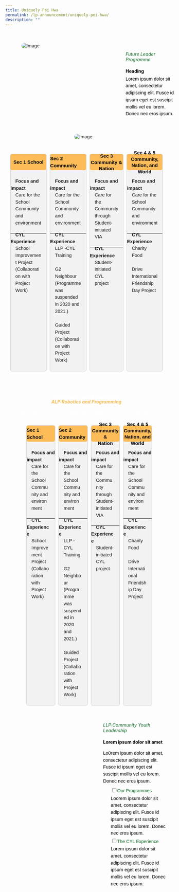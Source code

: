 ```yaml
---
title: Uniquely Pei Hwa
permalink: /lp-announcement/uniquely-pei-hwa/
description: ""
---
```

<div style="margin-top:20px; width:100%; padding: 30px; display: flex; align-items: center;" class="box">&nbsp;
<div style="position: relative; width: 300px; height: 300px; margin-right:40px;" class="container">&nbsp;
<img class="image" alt="Image" style="max-width: 115px; margin-left: 180px;border-radius: 10px;position: absolute; bottom: 0; left: 0;" src="https://i.scdn.co/image/ab67616d00001e02af08a1c1088b457401e7d4fc">&nbsp;
<img class="image" alt="Image" style="max-width: 250px; margin-right: 40px;border-radius: 10px" src="https://i.scdn.co/image/ab67616d00001e02af08a1c1088b457401e7d4fc">&nbsp;
</div>

<div style="flex: 1;" class="content">&nbsp;
<h6 style="margin-top:-90px;color:#0B6623;">Future Leader Programme</h6>&nbsp;
<h4 style="margin-top:-30px;font-weight: bold;color:#000000">Heading</h4>&nbsp;
<p style="margin: -30px 0;font-size:14.5px; line-height:1.5;font-family:sans-serif;color:black;">Lorem ipsum dolor sit amet, consectetur adipiscing elit. Fusce id ipsum eget est suscipit mollis vel eu lorem. Donec nec eros ipsum.</p>
</div>

</div>

<div style="display:flex;padding:30px;margin:-20px;">
	
<div style="flex: 1;border: 1px solid #ccc; padding: 0px; display: flex; flex-direction: column;width:23%;gap: 15px;margin:5px; background-color:#F2F2F2;border-radius: 5px;" class="box"> 
	<div style="width: 100%; height: 50px; background-color: #FDBC58;border-radius: 5px;display: flex; justify-content: center; align-items: center;margin-bottom:-5px;" class="title-box">
		<p><strong style="color: black;text-align: center;font-size:15px; line-height:1.5;font-family:sans-serif;">Sec 1 School</strong></p>
		</div>
	<div style="flex: 1;" class="content"> 
		<p><strong style="font-size:14.5px; line-height:1.5;margin:0 15px;font-family:sans-serif;">Focus and impact</strong></p> 
		<p style="font-size:14.5px; line-height:1.5;margin: -15px 15px 0px; font-family:sans-serif;">Care for the School Community and environment</p>
			<div style="width: 100%;height: 1px;background-color: black;margin-top:20px;margin-bottom:-20px;" class="white-line"></div>
		<p><strong style="font-size:14.5px; line-height:1.5;margin:0 15px;font-family:sans-serif;">CYL Experience</strong></p> 
		<p style="font-size:14.5px; line-height:1.5;margin: -15px 15px 0px; font-family:sans-serif;">School Improvement Project (Collaboration with Project Work)</p>
		</div>
</div>

<div style="flex: 1;border: 1px solid #ccc; padding: 0px; display: flex; flex-direction: column;width:23%;gap: 15px;margin:5px; background-color:#F2F2F2;border-radius: 5px;" class="box"> 
	<div style="width: 100%; height: 50px; background-color: #FDBC58;border-radius: 5px;display: flex; justify-content: center; align-items: center;margin-bottom:-5px;" class="title-box">
		<p><strong style="color: black;text-align: center;font-size:15px; line-height:1.5;font-family:sans-serif;">Sec 2 Community</strong></p>
	</div>
		<div style="flex: 1;" class="content"> 
		<p><strong style="font-size:14.5px; line-height:1.5;margin:0 15px;font-family:sans-serif;">Focus and impact</strong></p> 
		<p style="font-size:14.5px; line-height:1.5;margin: -15px 15px 0px; font-family:sans-serif;">Care for the School Community and environment</p>
			<div style="width: 100%;height: 1px;background-color: black;margin-top:20px;margin-bottom:-20px;" class="white-line"></div>
		<p><strong style="font-size:14.5px; line-height:1.5;margin:0 15px;font-family:sans-serif;">CYL Experience</strong></p> 
		<p style="font-size:14.5px; line-height:1.5;margin: -15px 15px 0px; font-family:sans-serif;">LLP -CYL Training <br><br>
		G2 Neighbour (Programme was suspended in 2020 and 2021.)<br><br>
		Guided Project (Collaboration with Project Work)<br><br></p>
		</div>
	
</div>
	
<div style="flex: 1;border: 1px solid #ccc; padding: 0px; display: flex; flex-direction: column;width:23%;gap: 15px;margin:5px; background-color:#F2F2F2;border-radius: 5px;" class="box"> 
	<div style="width: 100%; height: 50px; background-color: #FDBC58;border-radius: 5px;display: flex; justify-content: center; align-items: center;margin-bottom:-5px;" class="title-box">
		<p><strong style="color: black;text-align: center;font-size:15px; line-height:1.3em;font-family:sans-serif;display: block;">Sec 3 Community &amp; <br>Nation</strong></p>
		</div>
	<div style="flex: 1;" class="content"> 
		<p><strong style="font-size:14.5px; line-height:1.5;margin:0 15px;font-family:sans-serif;">Focus and impact</strong></p> 
		<p style="font-size:14.5px; line-height:1.5;margin: -15px 15px 0px; font-family:sans-serif;">Care for the Community through Student-initiated VIA</p>
			<div style="width: 100%;height: 1px;background-color: black;margin-top:20px;margin-bottom:-20px;" class="white-line"></div>
		<p><strong style="font-size:14.5px; line-height:1.5;margin:0 15px;font-family:sans-serif;">CYL Experience</strong></p> 
		<p style="font-size:14.5px; line-height:1.5;margin: -15px 15px 0px; font-family:sans-serif;">Student-initiated CYL project</p>
		</div>
	
</div>
	
<div style="flex: 1;border: 1px solid #ccc; padding: 0px; display: flex; flex-direction: column;width:23%;gap: 15px;margin:5px; background-color:#F2F2F2;border-radius: 5px;" class="box"> 
	<div style="width: 100%; height: 50px; background-color: #FDBC58;border-radius: 5px;display: flex; justify-content: center; align-items: center;margin-bottom:-5px;" class="title-box">
		<p><strong style="color: black;text-align: center;font-size:15px; line-height:1.3em;font-family:sans-serif;display: block;">Sec 4 &amp; 5 Community, <br>Nation, and World</strong></p>
		</div>
	<div style="flex: 1;" class="content"> 
		<p><strong style="font-size:14.5px; line-height:1.5;margin:0 15px;font-family:sans-serif;">Focus and impact</strong></p> 
		<p style="font-size:14.5px; line-height:1.5;margin: -15px 15px 0px; font-family:sans-serif;">Care for the School Community and environment</p>
			<div style="width: 100%;height: 1px;background-color: black;margin-top:20px;margin-bottom:-20px;" class="white-line"></div>
		<p><strong style="font-size:14.5px; line-height:1.5;margin:0 15px;font-family:sans-serif;">CYL Experience</strong></p> 
		<p style="font-size:14.5px; line-height:1.5;margin: -15px 15px 0px; font-family:sans-serif;">Charity Food <br><br>
		Drive International Friendship Day Project</p>
		</div>
	
</div>
</div>

<div style="margin-top:20px;padding:30px;background-image: url('https://raw.githubusercontent.com/isomerpages/moe-peihwasec/staging/images/samplebg1.png');background-size: 550%;background-repeat: no-repeat;" class="container">&nbsp;


<h6 style="font-weight: bold;color:white;text-align:center;margin: -10px 0;">ALP:Robotics and  Programming</h6>&nbsp;

<h5 style="font-weight: bold;color:#F8BF58;text-align:center;margin: -10px 0;">ALP:Robotics and  Programming</h5>&nbsp;

<p style="margin: -10px 0;font-size:14.5px; line-height:1.5;font-family:sans-serif;color:white;text-align:center;">Lorem ipsum dolor sit amet, consectetur adipiscing elit. Fusce id ipsum eget est suscipit mollis vel eu lorem. Donec nec eros ipsum.</p>
	
<div style="display:flex;padding:30px;">
	
<div style="flex: 1;border: 1px solid #ccc; padding: 0px; display: flex; flex-direction: column;width:23%;gap: 15px;margin:5px; background-color:#F2F2F2;border-radius: 5px;" class="box"> 
	<div style="width: 100%; height: 50px; background-color: #FDBC58;border-radius: 5px;display: flex; justify-content: center; align-items: center;margin-bottom:-5px;" class="title-box">
		<p><strong style="color: black;text-align: center;font-size:15px; line-height:1.5;font-family:sans-serif;">Sec 1 School</strong></p>
		</div>
	<div style="flex: 1;" class="content"> 
		<p><strong style="font-size:14.5px; line-height:1.5;margin:0 15px;font-family:sans-serif;">Focus and impact</strong></p> 
		<p style="font-size:14.5px; line-height:1.5;margin: -15px 15px 0px; font-family:sans-serif;">Care for the School Community and environment</p>
			<div style="width: 100%;height: 1px;background-color: black;margin-top:20px;margin-bottom:-20px;" class="white-line"></div>
		<p><strong style="font-size:14.5px; line-height:1.5;margin:0 15px;font-family:sans-serif;">CYL Experience</strong></p> 
		<p style="font-size:14.5px; line-height:1.5;margin: -15px 15px 0px; font-family:sans-serif;">School Improvement Project (Collaboration with Project Work)</p>
		</div>
	
</div>

<div style="flex: 1;border: 1px solid #ccc; padding: 0px; display: flex; flex-direction: column;width:23%;gap: 15px;margin:5px; background-color:#F2F2F2;border-radius: 5px;" class="box"> 
	<div style="width: 100%; height: 50px; background-color: #FDBC58;border-radius: 5px;display: flex; justify-content: center; align-items: center;margin-bottom:-5px;" class="title-box">
		<p><strong style="color: black;text-align: center;font-size:15px; line-height:1.5;font-family:sans-serif;">Sec 2 Community</strong></p>
		</div>
	<div style="flex: 1;" class="content"> 
		<p><strong style="font-size:14.5px; line-height:1.5;margin:0 15px;font-family:sans-serif;">Focus and impact</strong></p> 
		<p style="font-size:14.5px; line-height:1.5;margin: -15px 15px 0px; font-family:sans-serif;">Care for the School Community and environment</p>
			<div style="width: 100%;height: 1px;background-color: black;margin-top:20px;margin-bottom:-20px;" class="white-line"></div>
		<p><strong style="font-size:14.5px; line-height:1.5;margin:0 15px;font-family:sans-serif;">CYL Experience</strong></p> 
		<p style="font-size:14.5px; line-height:1.5;margin: -15px 15px 0px; font-family:sans-serif;">LLP -CYL Training <br><br>
		G2 Neighbour (Programme was suspended in 2020 and 2021.)<br><br>
		Guided Project (Collaboration with Project Work)<br><br></p>
		</div>
	
</div>
	
<div style="flex: 1;border: 1px solid #ccc; padding: 0px; display: flex; flex-direction: column;width:23%;gap: 15px;margin:5px; background-color:#F2F2F2;border-radius: 5px;" class="box"> 
	<div style="width: 100%; height: 50px; background-color: #FDBC58;border-radius: 5px;display: flex; justify-content: center; align-items: center;margin-bottom:-5px;" class="title-box">
		<p><strong style="color: black;text-align: center;font-size:15px; line-height:1.3em;font-family:sans-serif;display: block;">Sec 3 Community &amp; <br>Nation</strong></p>
		</div>
	<div style="flex: 1;" class="content"> 
		<p><strong style="font-size:14.5px; line-height:1.5;margin:0 15px;font-family:sans-serif;">Focus and impact</strong></p> 
		<p style="font-size:14.5px; line-height:1.5;margin: -15px 15px 0px; font-family:sans-serif;">Care for the Community through Student-initiated VIA</p>
			<div style="width: 100%;height: 1px;background-color: black;margin-top:20px;margin-bottom:-20px;" class="white-line"></div>
		<p><strong style="font-size:14.5px; line-height:1.5;margin:0 15px;font-family:sans-serif;">CYL Experience</strong></p> 
		<p style="font-size:14.5px; line-height:1.5;margin: -15px 15px 0px; font-family:sans-serif;">Student-initiated CYL project</p>
		</div>
	
</div>
	
<div style="flex: 1;border: 1px solid #ccc; padding: 0px; display: flex; flex-direction: column;width:23%;gap: 15px;margin:5px; background-color:#F2F2F2;border-radius: 5px;" class="box"> 
	<div style="width: 100%; height: 50px; background-color: #FDBC58;border-radius: 5px;display: flex; justify-content: center; align-items: center;margin-bottom:-5px;" class="title-box">
		<p><strong style="color: black;text-align: center;font-size:15px; line-height:1.3em;font-family:sans-serif;display: block;">Sec 4 &amp; 5 Community, <br>Nation, and World</strong></p>
		</div>
	<div style="flex: 1;" class="content"> 
		<p><strong style="font-size:14.5px; line-height:1.5;margin:0 15px;font-family:sans-serif;">Focus and impact</strong></p> 
		<p style="font-size:14.5px; line-height:1.5;margin: -15px 15px 0px; font-family:sans-serif;">Care for the School Community and environment</p>
			<div style="width: 100%;height: 1px;background-color: black;margin-top:20px;margin-bottom:-20px;" class="white-line"></div>
		<p><strong style="font-size:14.5px; line-height:1.5;margin:0 15px;font-family:sans-serif;">CYL Experience</strong></p> 
		<p style="font-size:14.5px; line-height:1.5;margin: -15px 15px 0px; font-family:sans-serif;">Charity Food <br><br>
		Drive International Friendship Day Project</p>
		</div>
</div>
</div>
</div>


<div style="width: 200%; height: auto; background-image:url('https://raw.githubusercontent.com/isomerpages/moe-peihwasec/staging/images/bgfade2.png');background-size: cover; background-repeat: no-repeat; background-position: center; width: 100%; height: 60vh;align-items: center;" class="image-container">

<div style="display: flex; flex: 1; gap: 50px;" class="container">&nbsp;

<div style="flex: 1;" class="column">&nbsp;
</div>
	
<div style="flex: 1;margin-top:-50px;" class="column">&nbsp;
	<h6 style="color:#0B6623;">LLP:Community Youth Leadership</h6>&nbsp;
	<h4 style="margin-top:-30px;font-weight: bold;color:#000000">Lorem ipsum dolor sit amet</h4>&nbsp;
		<p style="margin-top:-20px;font-size:14.5px; line-height:1.5;font-family:sans-serif;color:black;">Lo0rem ipsum dolor sit amet, consectetur adipiscing elit. Fusce id ipsum eget est suscipit mollis vel eu lorem. Donec nec eros ipsum.</p>
	
<ul style="list-style-type: none;" class="jekyllcodex_accordion">
	
<li style="margin-bottom:-10px;margin-top:-10px;decoration:none;"><input style="margin-bottom:-10px;margin-top:-10px;" id="accordion1" type="checkbox"><label for="accordion1" style="line-height:2;font-family:sans-serif;color:#0B6623;">Our Programmes</label>
<div style="margin-top:-15px;margin-bottom:-15px;">
<p style="font-size:14.5px; line-height:1.5;font-family:sans-serif;color:black;">Loorem ipsum dolor sit amet, consectetur adipiscing elit. Fusce id ipsum eget est suscipit mollis vel eu lorem. Donec nec eros ipsum.</p>
</div>
</li>
	
<li style="margin-bottom:-10px;margin-top:-10px;"><input style="margin-bottom:-10px;margin-top:-10px;" id="accordion2" type="checkbox"><label for="accordion2" style="line-height:2;font-family:sans-serif;color:#0B6623;">The CYL Experience</label>
<div style="margin-top:-15px;margin-bottom:-15px;">
<p style="font-size:14.5px; line-height:1.5;font-family:sans-serif;color:black;">Lorem ipsum dolor sit amet, consectetur adipiscing elit. Fusce id ipsum eget est suscipit mollis vel eu lorem. Donec nec eros ipsum.</p>
</div>
</li>
	</ul>
</div>
	
</div>
</div>